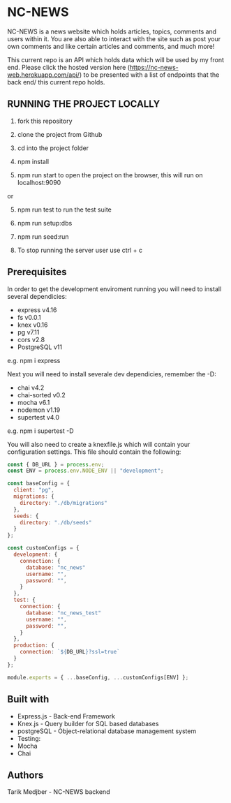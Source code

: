 # NC-NEWS

NC-NEWS is a news website which holds articles, topics, comments and users within it. You are also able to interact with the site such as post your own comments and like certain articles and comments, and much more!

This current repo is an API which holds data which will be used by my front end. Please click the hosted version here (https://nc-news-web.herokuapp.com/api/) to be presented with a list of endpoints that the back end/ this current repo holds.

## RUNNING THE PROJECT LOCALLY

1. fork this repository

2. clone the project from Github

3. cd into the project folder

4. npm install

5. npm run start to open the project on the browser, this will run on localhost:9090

or

5. npm run test to run the test suite

6. npm run setup:dbs

7. npm run seed:run

8. To stop running the server user use ctrl + c

## Prerequisites

In order to get the development enviroment running you will need to install several dependicies:

- express v4.16
- fs v0.0.1
- knex v0.16
- pg v7.11
- cors v2.8
- PostgreSQL v11

e.g. npm i express

Next you will need to install severale dev dependicies, remember the -D:

- chai v4.2
- chai-sorted v0.2
- mocha v6.1
- nodemon v1.19
- supertest v4.0

e.g. npm i supertest -D

You will also need to create a knexfile.js which will contain your configuration settings. This file should contain the following:

```javascript
const { DB_URL } = process.env;
const ENV = process.env.NODE_ENV || "development";

const baseConfig = {
  client: "pg",
  migrations: {
    directory: "./db/migrations"
  },
  seeds: {
    directory: "./db/seeds"
  }
};

const customConfigs = {
  development: {
    connection: {
      database: "nc_news"
      username: "",
      password: "",
    }
  },
  test: {
    connection: {
      database: "nc_news_test"
      username: "",
      password: "",
    }
  },
  production: {
    connection: `${DB_URL}?ssl=true`
  }
};

module.exports = { ...baseConfig, ...customConfigs[ENV] };


```

## Built with

- Express.js - Back-end Framework
- Knex.js - Query builder for SQL based databases
- postgreSQL - Object-relational database management system
- Testing:
- Mocha
- Chai

## Authors

Tarik Medjber - NC-NEWS backend
